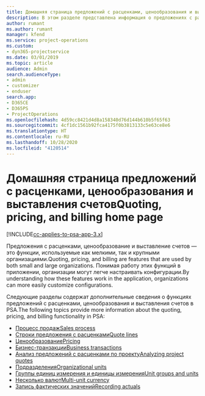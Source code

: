 ```yaml
---
title: Домашняя страница предложений с расценками, ценообразования и выставления счетов
description: В этом разделе представлена информация о предложениях с расценками, ценообразовании и выставлении счетов.
author: rumant
ms.author: rumant
manager: kfend
ms.service: project-operations
ms.custom:
- dyn365-projectservice
ms.date: 03/01/2019
ms.topic: article
audience: Admin
search.audienceType:
- admin
- customizer
- enduser
search.app:
- D365CE
- D365PS
- ProjectOperations
ms.openlocfilehash: 4d59cc8421d4d8a158340d76d144b610b5f65f63
ms.sourcegitcommit: 4cf1dc1561b92fca4175f0b3813133c5e63ce8e6
ms.translationtype: HT
ms.contentlocale: ru-RU
ms.lasthandoff: 10/28/2020
ms.locfileid: "4120514"
---
```

# <a name="quoting-pricing-and-billing-home-page"></a><span data-ttu-id="e7313-103">Домашняя страница предложений с расценками, ценообразования и выставления счетов</span><span class="sxs-lookup"><span data-stu-id="e7313-103">Quoting, pricing, and billing home page</span></span>

[!INCLUDE[cc-applies-to-psa-app-3.x](../includes/cc-applies-to-psa-app-3x.md)]

<span data-ttu-id="e7313-104">Предложения с расценками, ценообразование и выставление счетов — это функции, используемые как мелкими, так и крупными организациями.</span><span class="sxs-lookup"><span data-stu-id="e7313-104">Quoting, pricing, and billing are features that are used by both small and large organizations.</span></span> <span data-ttu-id="e7313-105">Понимая работу этих функций в приложении, организации могут легче настраивать конфигурации.</span><span class="sxs-lookup"><span data-stu-id="e7313-105">By understanding how these features work in the application, organizations can more easily customize configurations.</span></span>

<span data-ttu-id="e7313-106">Следующие разделы содержат дополнительные сведения о функциях предложений с расценками, ценообразования и выставления счетов в PSA.</span><span class="sxs-lookup"><span data-stu-id="e7313-106">The following topics provide more information about the quoting, pricing, and billing functionality in PSA:</span></span>

- [<span data-ttu-id="e7313-107">Процесс продаж</span><span class="sxs-lookup"><span data-stu-id="e7313-107">Sales process</span></span>](basic-sales-process.md)
- [<span data-ttu-id="e7313-108">Строки предложения с расценками</span><span class="sxs-lookup"><span data-stu-id="e7313-108">Quote lines</span></span>](basic-quote-lines.md)
- [<span data-ttu-id="e7313-109">Ценообразование</span><span class="sxs-lookup"><span data-stu-id="e7313-109">Pricing</span></span>](basic-pricing.md)
- [<span data-ttu-id="e7313-110">Бизнес-транзакции</span><span class="sxs-lookup"><span data-stu-id="e7313-110">Business transactions</span></span>](basic-business-transactions.md)
- [<span data-ttu-id="e7313-111">Анализ предложений с расценками по проекту</span><span class="sxs-lookup"><span data-stu-id="e7313-111">Analyzing project quotes</span></span>](basic-analyzing-quotes.md)
- [<span data-ttu-id="e7313-112">Подразделения</span><span class="sxs-lookup"><span data-stu-id="e7313-112">Organizational units</span></span>](advanced-organizational.md)
- [<span data-ttu-id="e7313-113">Группы единиц измерения и единицы измерения</span><span class="sxs-lookup"><span data-stu-id="e7313-113">Unit groups and units</span></span>](advanced-units.md)
- [<span data-ttu-id="e7313-114">Несколько валют</span><span class="sxs-lookup"><span data-stu-id="e7313-114">Multi-unit currency</span></span>](advanced-currency.md)
- [<span data-ttu-id="e7313-115">Запись фактических значений</span><span class="sxs-lookup"><span data-stu-id="e7313-115">Recording actuals</span></span>](advanced-actuals.md)
